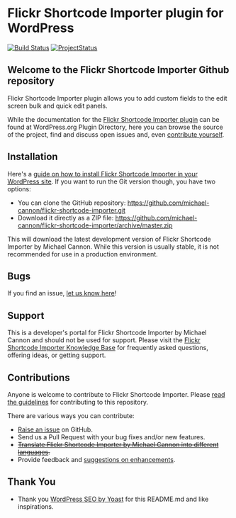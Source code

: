 # Flickr Shortcode Importer plugin for WordPress

[![Build Status](https://travis-ci.org/michael-cannon/flickr-shortcode-importer.png?branch=master)](https://travis-ci.org/michael-cannon/flickr-shortcode-importer)
[![ProjectStatus](http://stillmaintained.com/michael-cannon/flickr-shortcode-importer.png)](http://stillmaintained.com/michael-cannon/flickr-shortcode-importer)

## Welcome to the Flickr Shortcode Importer Github repository

Flickr Shortcode Importer plugin allows you to add custom fields to the edit screen bulk and quick edit panels.

While the documentation for the [Flickr Shortcode Importer plugin](http://wordpress.org/plugins/flickr-shortcode-importer/) can be found at WordPress.org Plugin Directory, here you can browse the source of the project, find and discuss open issues and, even [contribute yourself](https://github.com/michael-cannon/flickr-shortcode-importer/blob/master/CONTRIBUTING.md).

## Installation

Here's a [guide on how to install Flickr Shortcode Importer in your WordPress site](http://wordpress.org/plugins/flickr-shortcode-importer/installation/). If you want to run the Git version though, you have two options:

* You can clone the GitHub repository: https://github.com/michael-cannon/flickr-shortcode-importer.git
* Download it directly as a ZIP file: https://github.com/michael-cannon/flickr-shortcode-importer/archive/master.zip

This will download the latest development version of Flickr Shortcode Importer by Michael Cannon. While this version is usually stable, it is not recommended for use in a production environment.

## Bugs

If you find an issue, [let us know here](https://github.com/michael-cannon/flickr-shortcode-importer/issues/new)!

## Support

This is a developer's portal for Flickr Shortcode Importer by Michael Cannon and should not be used for support. Please visit the [Flickr Shortcode Importer Knowledge Base](https://aihrus.zendesk.com/categories/20116727-Flickr-Shortcode-Importer) for frequently asked questions, offering ideas, or getting support.

## Contributions

Anyone is welcome to contribute to Flickr Shortcode Importer. Please [read the guidelines](https://github.com/michael-cannon/flickr-shortcode-importer/blob/master/CONTRIBUTING.md) for contributing to this repository.

There are various ways you can contribute:

* [Raise an issue](https://github.com/michael-cannon/flickr-shortcode-importer/issues) on GitHub.
* Send us a Pull Request with your bug fixes and/or new features.
* ~~[Translate Flickr Shortcode Importer by Michael Cannon into different languages](https://aihrus.zendesk.com/entries/23691557-How-do-I-change-Testimonials-Widget-text-labels-).~~
* Provide feedback and [suggestions on enhancements](https://github.com/michael-cannon/flickr-shortcode-importer/issues?direction=desc&labels=Enhancement&page=1&sort=created&state=open).

## Thank You
* Thank you [WordPress SEO by Yoast](https://github.com/jdevalk/wordpress-seo/blob/master/README.md) for this README.md and like inspirations.
